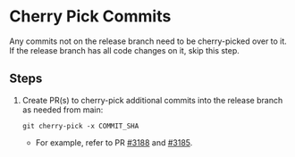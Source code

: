 # Cherry Pick Commits

Any commits not on the release branch need to be cherry-picked over to it. If the release branch
has all code changes on it, skip this step.

## Steps

1. Create PR(s) to cherry-pick additional commits into the release branch as needed from main:

    ```
    git cherry-pick -x COMMIT_SHA
    ```

    - For example, refer to PR [#3188](https://github.com/grafana/agent/pull/3188) and [#3185](https://github.com/grafana/agent/pull/3185). 

